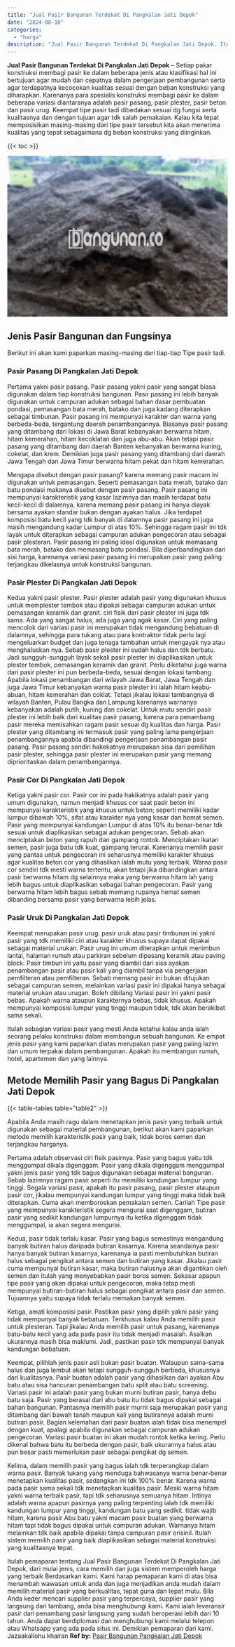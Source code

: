 ```yaml
---
title: "Jual Pasir Bangunan Terdekat Di Pangkalan Jati Depok"
date: "2024-08-10"
categories: 
  - "harga"
description: "Jual Pasir Bangunan Terdekat Di Pangkalan Jati Depok. Itulah pemaparan tentang Jual Pasir Bangunan Terdekat Di Pangkalan Jati Depok, dari mulai jenis, cara m..."
---
```


**Jual Pasir Bangunan Terdekat Di Pangkalan Jati Depok** – Setiap pakar konstruksi membagi pasir ke dalam beberapa jenis atau klasifikasi hal ini bertujuan agar mudah dan cepatnya dalam pengerjaan pembangunan serta agar terdapatnya kecocokan kualitas sesuai dengan beban konstruksi yang diharapkan. Karenanya para spesialis konstruksi membagi pasir ke dalam beberapa variasi diantaranya adalah pasir pasang, pasir plester, pasir beton dan pasir urug. Keempat tipe pasir tadi dibedakan sesuai dg fungsi serta kualitasnya dan dengan tujuan agar tdk salah pemakaian. Kalau kita tepat memposisikan masing-masing dari tipe pasir tersebut kita akan menerima kualitas yang tepat sebagaimana dg beban konstruksi yang diinginkan.

{{< toc >}}

![Jual Pasir Bangunan Terdekat Di Pangkalan Jati Depok](/images/jual-pasir-bangunan-38.png)

## Jenis Pasir Bangunan dan Fungsinya

Berikut ini akan kami paparkan masing-masing dari tiap-tiap Tipe pasir tadi.

### Pasir Pasang Di Pangkalan Jati Depok

Pertama yakni pasir pasang. Pasir pasang yakni pasir yang sangat biasa digunakan dalam tiap konstruksi bangunan. Pasir pasang ini lebih banyak digunakan untuk campuran adukan sebagai bahan dasar pembuatan pondasi, pemasangan bata merah, batako dan juga kadang diterapkan sebagai timbunan. Pasir pasang ini mempunyai karakter dan warna yang berbeda-beda, tergantung daerah penambangannya. Biasanya pasir pasang yang ditambang dari lokasi di Jawa Barat kebanyakan berwarna hitam, hitam kemerahan, hitam kecoklatan dan juga abu-abu. Akan tetapi pasir pasang yang ditambang dari daerah Banten kebanyakan berwarna kuning, cokelat, dan krem. Demikian juga pasir pasang yang ditambang dari daerah Jawa Tengah dan Jawa Timur berwarna hitam pekat dan hitam kemerahan.

Mengapa disebut dengan pasir pasang? karena memang pasir macam ini digunakan untuk pemasangan. Seperti pemasangan bata merah, batako dan batu pondasi makanya disebut dengan pasir pasang. Pasir pasang ini mempunyai karakteristik yang kasar lazimnya dan masih terdapat batu kecil-kecil di dalamnya, karena memang pasir pasang ini hanya diayak bersama ayakan standar bukan dengan ayakan halus. Jika terdapat komposisi batu kecil yang tdk banyak di dalamnya pasir pasang ini juga masih mengandung kadar Lumpur di atas 10%. Sehingga ragam pasir ini tdk layak untuk diterapkan sebagai campuran adukan pengecoran atau sebagai pasir plesteran. Pasir pasang ini paling ideal digunakan untuk memasang bata merah, batako dan memasang batu pondasi. Bila diperbandingkan dari sisi harga, karenanya variasi pasir pasang ini merupakan pasir yang paling terjangkau dikelasnya untuk konstruksi bangunan.

### Pasir Plester Di Pangkalan Jati Depok

Kedua yakni pasir plester. Pasir plester adalah pasir yang digunakan khusus untuk memplester tembok atau dipakai sebagai campuran adukan untuk pemasangan keramik dan granit. ciri fisik dari pasir plester ini juga tdk sama. Ada yang sangat halus, ada juga yang agak kasar. Ciri yang paling mencolok dari variasi pasir ini merupakan tidak mengandung bebatuan di dalamnya, sehingga para tukang atau para kontraktor tidak perlu lagi mengeluarkan budget dan juga tenaga tambahan untuk mengayak nya atau menghaluskan nya. Sebab pasir plester ini sudah halus dan tdk berbatu. Jadi sungguh-sungguh layak sekali pasir plester ini diaplikasikan untuk plester tembok, pemasangan keramik dan granit. Perlu diketahui juga warna dari pasir plester ini pun berbeda-beda, sesuai dengan lokasi tambang. Apabila lokasi penambangan dari wilayah Jawa Barat, Jawa Tengah dan juga Jawa Timur kebanyakan warna pasir plester ini ialah hitam keabu-abuan, hitam kemerahan dan coklat. Tetapi jikalau lokasi tambangnya di wilayah Banten, Pulau Bangka dan Lampung karenanya warnanya kebanyakan adalah putih, kuning dan cokelat. Untuk mutu sendiri pasir plester ini lebih baik dari kualitas pasir pasang, karena para penambang pasir mereka memisahkan ragam pasir sesuai dg kualitas dan harga. Pasir plester yang ditambang ini termasuk pasir yang paling lama pengerjaan penambangannya apabila dibandingi pengerjaan penambangan pasir pasang. Pasir pasang sendiri hakekatnya merupakan sisa dari pemilihan pasir plester, sehingga pasir plester ini merupakan pasir yang memang diprioritaskan dalam penambangannya.

### Pasir Cor Di Pangkalan Jati Depok

Ketiga yakni pasir cor. Pasir cor ini pada hakikatnya adalah pasir yang umum digunakan, namun menjadi khusus cor saat pasir beton ini mempunyai karakteristik yang khusus untuk beton; seperti memiliki kadar lumpur dibawah 10%, sifat atau karakter nya yang kasar dan hemat semen. Pasir yang mempunyai kandungan Lumpur di atas 10% itu benar-benar tdk sesuai untuk diaplikasikan sebagai adukan pengecoran. Sebab akan menciptakan beton yang rapuh dan gampang rontok. Menciptakan ikatan semen, pasir juga batu tdk kuat, gampang terurai. Karenanya memilih pasir yang pantas untuk pengecoran ini seharusnya memiliki karakter khusus agar kualitas beton cor yang dihasilkan ialah mutu yang terbaik. Warna pasir cor sendiri tdk mesti warna tertentu, akan tetapi jika dibandingkan antara pasir berwarna hitam dg selainnya maka yang berwarna hitam lah yang lebih bagus untuk diaplikasikan sebagai bahan pengecoran. Pasir yang berwarna hitam lebih bagus sebab memang rupanya hemat semen dibanding bersama pasir yang berwarna lebih jelas.

### Pasir Uruk Di Pangkalan Jati Depok

Keempat merupakan pasir urug. pasir uruk atau pasir timbunan ini yakni pasir yang tdk memiliki ciri atau karakter khusus supaya dapat dipakai sebagai material urukan. Pasir urug ini umum diterapkan untuk menimbun lantai, halaman rumah atau parkiran sebelum dipasang keramik atau paving block. Pasir timbun ini yaitu pasir yang diambil dari sisa ayakan penambangan pasir atau pasir kali yang diambil tanpa via pengerjaan pemfilteran atau pemfilteran. Sebab memang pasir ini bukan ditujukan sebagai campuran semen, melainkan variasi pasir ini dipakai hanya sebagai material urukan atau urugan. Boleh dibilang Variasi pasir ini yakni pasir bebas. Apakah warna ataupun karakternya bebas, tidak khusus. Apakah mempunyai komposisi lumpur yang tinggi maupun tidak, tdk akan berakibat sama sekali.

Itulah sebagian variasi pasir yang mesti Anda ketahui kalau anda ialah seorang pelaku konstruksi dalam membangun sebuah bangunan. Ke empat jenis pasir yang kami paparkan diatas merupakan pasir yang paling lazim dan umum terpakai dalam pembangunan. Apakah itu membangun rumah, hotel, apartemen dan yang lainnya.

## Metode Memilih Pasir yang Bagus Di Pangkalan Jati Depok

{{< table-tables table="table2" >}}

Apabila Anda masih ragu dalam menetapkan jenis pasir yang terbaik untuk digunakan sebagai material pembangunan, berikut akan kami paparkan metode memilih karakteristik pasir yang baik, tidak boros semen dan terjangkau harganya.

Pertama adalah observasi ciri fisik pasirnya. Pasir yang bagus yaitu tdk menggumpal dikala digenggam. Pasir yang dikala digenggam menggumpal yakni jenis pasir yang tdk bagus digunakan sebagai material bangunan. Sebab lazimnya ragam pasir seperti itu memiliki kandungan lumpur yang tinggi. Segala variasi pasir, apakah itu pasir pasang, pasir plester ataupun pasir cor, jikalau mempunyai kandungan lumpur yang tinggi maka tidak baik diterapkan. Cuma akan memboroskan pemakaian semen. Carilah Tipe pasir yang mempunyai karakteristik segera mengurai saat digenggam, butiran pasir yang sedikit kandungan lumpurnya itu ketika digenggam tidak menggumpal, ia akan segera mengurai.

Kedua, pasir tidak terlalu kasar. Pasir yang bagus semestinya mengandung banyak butiran halus daripada butiran kasarnya. Karena seandainya pasir hanya banyak butiran kasarnya, karenanya ia pasti membutuhkan butiran halus sebagai pengikat antara semen dan butiran yang kasar. Jikalau pasir cuma mempunyai butiran kasar, maka butiran halusnya akan digantikan oleh semen dan itulah yang menyebabkan pasir boros semen. Sekasar apapun tipe pasir yang akan dipakai untuk pengecoran, maka tetap mesti mempunyai butiran-butiran halus sebagai pengikat antara pasir dan semen. Tujuannya yaitu supaya tidak terlalu memakan banyak semen.

Ketiga, amati komposisi pasir. Pastikan pasir yang dipilih yakni pasir yang tidak mempunyai banyak bebatuan. Terkhusus kalau Anda memilih pasir untuk plesteran. Tapi jikalau Anda memilih pasir untuk pasang, karenanya batu-batu kecil yang ada pada pasir itu tidak menjadi masalah. Asalkan ukurannya masih bisa maklumi. Jadi, pastikan pasir tdk mempunyai banyak kandungan bebatuan.

Keempat, pilihlah jenis pasir asli bukan pasir buatan. Walaupun sama-sama halus dan juga lembut akan tetapi sungguh-sungguh berbeda, khususnya dari kualitasnya. Pasir buatan adalah pasir yang dihasilkan dari ayakan Abu batu atau sisa hancuran penambangan batu split atau batu screening. Variasi pasir ini adalah pasir yang bukan murni butiran pasir, hanya debu batu saja. Pasir yang berasal dari abu batu itu tidak bagus dipakai sebagai bahan bangunan. Pantasnya memilih pasir murni saja merupakan pasir yang ditambang dari bawah tanah maupun kali yang butirannya adalah murni butiran pasir. Bagian kelemahan dari pasir buatan ialah tidak bisa menempel dengan kuat, apalagi apabila digunakan sebagai campuran adukan pengecoran. Variasi pasir buatan ini akan mudah rontok ketika kering. Perlu dikenal bahwa batu itu berbeda dengan pasir, baik ukurannya halus atau pun besar pasti memerlukan pasir sebagai pengikat dg semen.

Kelima, dalam memilih pasir yang bagus ialah tdk terperangkap dalam warna pasir. Banyak tukang yang menduga bahwasanya warna benar-benar menetapkan kualitas pasir, sedangkan ini tdk 100% benar. Karena warna pada pasir sama sekali tdk menetapkan kualitas pasir. Meski warna hitam yakni warna terbaik pasir, tapi tdk seharusnya semuanya hitam. Intinya adalah warna apapun pasirnya yang paling terpenting ialah tdk memiliki kandungan lumpur yang tinggi, kandungan batu yang sedikit. tidak wajib hitam, karena pasir Abu batu yakni macam pasir buatan yang berwarna hitam tapi tidak bagus dipakai untuk campuran adukan. Warnanya hitam melainkan tdk baik apabila dipakai tanpa campuran pasir orisinil. Itulah sistem memilih pasir yang baik diaplikasikan sebagai material konstruksi yang kualitasnya tepat.

Itulah pemaparan tentang Jual Pasir Bangunan Terdekat Di Pangkalan Jati Depok, dari mulai jenis, cara memilih dan juga sistem memperoleh harga yang terbaik Berdasarkan kami. Kami harap pemaparan kami di atas bisa menambah wawasan untuk anda dan juga menjadikan anda mudah dalam memilih material pasir yang berkualitas, tepat guna dan tepat mutu. Bila Anda keder mencari supplier pasir yang terpercaya, supplier pasir yang langsung dari tambang, anda bisa menghubungi kami. Kami ialah leveransir pasir dari penambang pasir langsung yang sudah beroperasi lebih dari 10 tahun. Anda dapat berdiplomasi dan menghubungi kami melalui telepon atau Whatsapp yang ada pada situs ini. Demikian pemaparan dari kami. Jazaakallohu khairan
**Ref by:** [Pasir Bangunan Pangkalan Jati Depok](https://id.wikipedia.org/wiki/Pasir)

